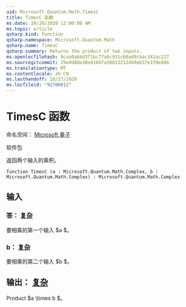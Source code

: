 ```yaml
---
uid: Microsoft.Quantum.Math.TimesC
title: TimesC 函数
ms.date: 10/26/2020 12:00:00 AM
ms.topic: article
qsharp.kind: function
qsharp.namespace: Microsoft.Quantum.Math
qsharp.name: TimesC
qsharp.summary: Returns the product of two inputs.
ms.openlocfilehash: 9caa9a66d3f1bc77a6c931c60ad9cbac341ac227
ms.sourcegitcommit: 29e0d88a30e4166fa580132124b0eb57e1f0e986
ms.translationtype: MT
ms.contentlocale: zh-CN
ms.lasthandoff: 10/27/2020
ms.locfileid: "92700812"
---
```

# <a name="timesc-function"></a>TimesC 函数

命名空间： [Microsoft 量子](xref:Microsoft.Quantum.Math)

软件包 [](https://nuget.org/packages/)


返回两个输入的乘积。

```qsharp
function TimesC (a : Microsoft.Quantum.Math.Complex, b : Microsoft.Quantum.Math.Complex) : Microsoft.Quantum.Math.Complex
```


## <a name="input"></a>输入

### <a name="a--complex"></a>答： [复杂](xref:Microsoft.Quantum.Math.Complex)

要相乘的第一个输入 $a $。


### <a name="b--complex"></a>b： [复杂](xref:Microsoft.Quantum.Math.Complex)

要相乘的第二个输入 $b $。



## <a name="output--complex"></a>输出： [复杂](xref:Microsoft.Quantum.Math.Complex)

Product $a \times b $。